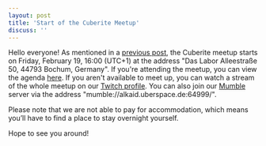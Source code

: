 ```yaml
---
layout: post
title: 'Start of the Cuberite Meetup'
discuss: ''
---
```

Hello everyone! As mentioned in a [previous post](/news/cuberite-meetup/), the Cuberite meetup starts on Friday, February 19, 16:00 (UTC+1) at the address "Das Labor Alleestraße 50, 44793 Bochum, Germany". If you're attending the meetup, you can view the agenda [here](https://github.com/cuberite/MeetupAgenda2016). If you aren't available to meet up, you can watch a stream of the whole meetup on our [Twitch profile](http://www.twitch.tv/cuberite). You can also join our [Mumble](http://wiki.mumble.info/wiki/Main_Page) server via the address "mumble://alkaid.uberspace.de:64999/".

Please note that we are not able to pay for accommodation, which means you’ll have to find a place to stay overnight yourself.

Hope to see you around!
